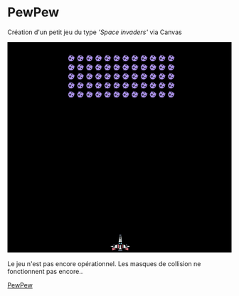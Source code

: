 # PewPew

Création d'un petit jeu du type *'Space invaders'* via Canvas

![](assets/img/demo.png)

Le jeu n'est pas encore opérationnel. Les masques de collision ne fonctionnent pas encore..

[PewPew](https://calcagnoloic.github.io/PewPew/)
